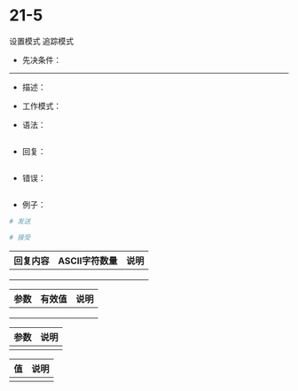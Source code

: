 # 21-5


设置模式
追踪模式


* 先决条件：

****


* 描述：



* 工作模式：



* 语法：

```bash

```

* 回复：

```bash

```

* 错误：

```bash

```



* 例子：

```bash
# 发送

# 接受

```


| 回复内容 | ASCII字符数量 | 说明 |
| :------- | :------------ | ---- |
|          |              |      |
|          |              |      |
|          |              |      |


| 参数 | 有效值 | 说明 |
| :--- | :----- | ---- |
|      |        |      |
|      |        |      |
|      |        |      |

| 参数 | 说明 |
| :--- | :--- |
|      |      |

| 值   | 说明 |
| :-- | :--- |
|     |      |


